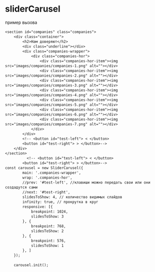 # sliderCarusel
пример вызова

    <section id="companies" class="companies">
        <div class="container">
            <h2>Нам доверяют</h2>
            <div class="underline"></div>
            <div class="companies-wrapper">
                <div class="companies-hor">
                    <div class="companies-hor-item"><img src="images/companies/companies-1.png" alt=""></div>
                    <div class="companies-hor-item"><img src="images/companies/companies-2.png" alt=""></div>
                    <div class="companies-hor-item"><img src="images/companies/companies-3.png" alt=""></div>
                    <div class="companies-hor-item"><img src="images/companies/companies-4.png" alt=""></div>
                    <div class="companies-hor-item"><img src="images/companies/companies-5.png" alt=""></div>
                    <div class="companies-hor-item"><img src="images/companies/companies-6.png" alt=""></div>
                    <div class="companies-hor-item"><img src="images/companies/companies-7.png" alt=""></div>
                </div>
            </div>
            <!-- <button id="test-left"> < </button>
            <button id="test-right"> > </button>-->
        </div>
    </section>
              <!-- <button id="test-left"> < </button>
            <button id="test-right"> > </button>-->
    const carousel = new SliderCarusel({
            main: '.companies-wrapper',
            wrap: '.companies-hor',
            //prev: '#test-left', //клавиши можно передать свои или они создадутся сами
            //next: '#test-right',
            slidesToShow: 4, // количество видимых слайдов
            infinity: true, // прокрутка в круг
            responsive: [{
                breakpoint: 1024,
                slidesToShow: 3
            }, {
                breakpoint: 768,
                slidesToShow: 2
            }, {
                breakpoint: 576,
                slidesToShow: 1
            }, ]
        });

        carousel.init();
